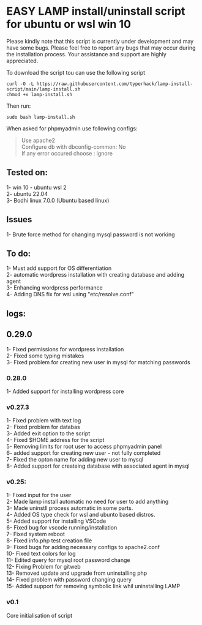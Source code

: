 # EASY LAMP install/uninstall script for ubuntu or wsl win 10
Please kindly note that this script is currently under development and may have some bugs.
Please feel free to report any bugs that may occur during the installation process. Your assistance and support are highly appreciated.


To download the script tou can use the following script
```
curl -O -L https://raw.githubusercontent.com/typerhack/lamp-install-script/main/lamp-install.sh
chmod +x lamp-install.sh

```
Then run:
```
sudo bash lamp-install.sh
```

When asked for phpmyadmin use following configs:
> Use apache2 <br>
> Configure db with dbconfig-common: No <br>
> If any error occured choose : ignore<br>

## Tested on:
1- win 10 - ubuntu wsl 2 <br>
2- ubuntu 22.04<br>
3- Bodhi linux 7.0.0 (Ubuntu based linux)<br>


## Issues
1- Brute force method for changing mysql password is not working<br>

## To do:
1- Must add support for OS differentiation<br>
2- automatic wordpress installation with creating database and adding agent<br>
3- Enhancing wordpress performance<br>
4- Adding DNS fix for wsl using "etc/resolve.conf"<br>


## logs:

## 0.29.0
1- Fixed permissions for wordpress installation<br>
2- Fixed some typing mistakes<br>
3- Fixed problem for creating new user in mysql for matching passwords

### 0.28.0
1- Added support for installing wordpress core <br>

### v0.27.3
1- Fixed problem with text log<br>
2- Fixed problem for databas<br>
3- Added exit option to the script<br>
4- Fixed $HOME address for the script<br>
5- Removing limits for root user to access phpmyadmin panel<br>
6- added support for creating new user - not fully completed<br>
7- Fixed the opton name for adding new user to mysql<br>
8- Added support for createing database with associated agent in mysql<br>


### v0.25:
1- Fixed input for the user<br>
2- Made lamp install automatic no need for user to add anything<br>
3- Made uninstll process automatic in some parts.<br>
4- Added OS type check for wsl and ubunto based distros.<br>
5- Added support for installing VSCode<br>
6- Fixed bug for vscode running/installation<br>
7- Fixed system reboot<br>
8- Fixed info.php test creation file<br>
9- Fixed bugs for adding necessary configs to apache2.conf<br>
10- Fixed text colors for log<br>
11- Edited query for mysql root password change <br>
12- Fixing Problem for gitweb<br>
13- Removed update and upgrade from uninstalling php<br>
14- Fixed problem with password changing query<br>
15- Added support for removing symbolic link whil uninstalling LAMP <br>

### v0.1
Core initialisation of script<br>
